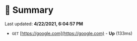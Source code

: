 # 📖 Summary
Last updated: **4/22/2021, 6:04:57 PM**

- `GET` [https://google.com](https://google.com) - **Up** (133ms)
